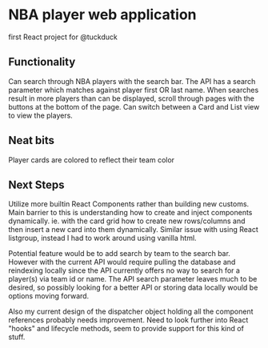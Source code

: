 # NBA player web application
first React project for @tuckduck
## Functionality
Can search through NBA players with the search bar. The API has a search parameter which matches against player first OR last name.
When searches result in more players than can be displayed, scroll through pages with the buttons at the bottom of the page. 
Can switch between a Card and List view to view the players.
## Neat bits
Player cards are colored to reflect their team color
## Next Steps
Utilize more builtin React Components rather than building new customs. Main barrier to this is understanding how to create and inject 
components dynamically. ie. with the card grid how to create new rows/columns and then insert a new card into them dynamically. Similar
issue with using React listgroup, instead I had to work around using vanilla html.

Potential feature would be to add search by team to the search bar. However with the current API would require pulling the database and 
reindexing locally since the API currently offers no way to search for a player(s) via team id or name. The API search parameter leaves
much to be desired, so possibly looking for a better API or storing data locally would be options moving forward.

Also my current design of the dispatcher object holding all the component references probably needs improvement. Need to look further
into React "hooks" and lifecycle methods, seem to provide support for this kind of stuff.
